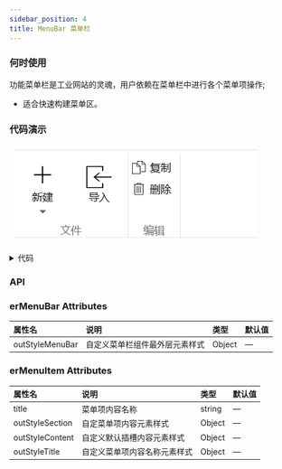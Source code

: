 ```yaml
---
sidebar_position: 4
title: MenuBar 菜单栏
---
```


### 何时使用
功能菜单栏是工业网站的灵魂，用户依赖在菜单栏中进行各个菜单项操作;
- 适合快速构建菜单区。

### 代码演示
![horizontal demo](../../../static/img/menubar.png)
<details>
  <summary>代码</summary>
  ```html
  <template>
    <erMenuBar>
      <erMenuItem title="文件">
        <erPicText
          hasSubscript
          iconPath="https://img.icons8.com/ios/452/plus-math.png"
          title="新建"
        />
        <erPicText
          :outStyleIcon="{width: '30px', height: '25px', marginTop: '5px'}"
          iconPath="https://img.icons8.com/ios/452/import.png"
          title="导入"
        />
      </erMenuItem>
      <erMenuItem title="编辑">
        <erFlex vertical>
        <erPicText
            horizontal
            iconPath="https://img.icons8.com/ios/452/copy.png"
            :outStyleIcon="{width: '15px', height: '15px', marginRight: '5px'}"
            title="复制"
          />
          <erPicText
            horizontal
            iconPath="https://img.icons8.com/ios/452/delete.png"
            :outStyleIcon="{width: '15px', height: '15px', marginRight: '5px'}"
            title="删除"
          />
        </erFlex>
      </erMenuItem>
    </erMenuBar>
  </template>
  ```
</details>

### API
### erMenuBar Attributes
|属性名|说明|类型|默认值|
|:------|:------|:------|:------|
|outStyleMenuBar|自定义菜单栏组件最外层元素样式|Object|—|

### erMenuItem Attributes
|属性名|说明|类型|默认值|
|:------|:------|:------|:------|
|title|菜单项内容名称|string|—|
|outStyleSection|自定菜单项内容元素样式|Object|—|
|outStyleContent|自定义默认插槽内容元素样式|Object|—|
|outStyleTitle|自定义菜单项内容名称元素样式|Object|—|


